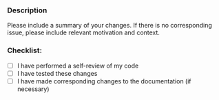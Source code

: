 <!--
Fixes # (issue)
Relates to # (issue/PR)
Depends on # (issue/PR)
-->

### Description

Please include a summary of your changes. If there is no corresponding issue, please include relevant motivation and context. 

### Checklist:

- [ ] I have performed a self-review of my code
- [ ] I have tested these changes
- [ ] I have made corresponding changes to the documentation (if necessary)

<!-- 
### Additional Notes
-->
